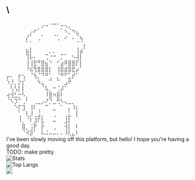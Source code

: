 <!--
**Ehkso/Ehkso** is a ✨ _special_ ✨ repository because its `README.md` (this file) appears on your GitHub profile.

Here are some ideas to get you started:

- 🔭 I’m currently working on ...
- 🌱 I’m currently learning ...
- 👯 I’m looking to collaborate on ...
- 🤔 I’m looking for help with ...
- 💬 Ask me about ...
- 📫 How to reach me: ...
- 😄 Pronouns: ...
- ⚡ Fun fact: ...


More stuff for adding l8r maybe:
https://github-readme-streak-stats.herokuapp.com/demo/
https://github.com/DenverCoder1/github-readme-streak-stats/blob/main/docs/themes.md

https://github.com/anuraghazra/github-readme-stats
https://github.com/anuraghazra/github-readme-stats/blob/master/themes/README.md
https://github-readme-stats.vercel.app/api?username=ehkso&show_icons=true&theme=radical
https://github-readme-stats.vercel.app/api/top-langs/?username=ehkso&layout=compact&theme=dark
-->
<!-- ## Hi there 👋 -->

## \
⠀⠀⠀⠀⠀⠀⠀⠀⠀⡠⠤⠐⠒⠂⠤⢄⡀⠀⠀⠀⠀<br/>
⠀⠀⠀⠀⠀⠀⡠⠖⠁⠀⠀⠀⠀⠀⠁⠢⡈⠲⣄⠀⠀<br/>
⠀⠀⠀⠀⠀⡜⠁⠀⢀⠁⠀⠀⠈⢁⠀⠔⠀⠄⠈⢦⠀<br/>
⠀⠀⠀⠀⠀⠁⠁⠀⠀⠀⠀⠀⠀⠀⠀⠀⠀⠀⠈⠈⡄<br/>
⠀⠀⠀⠀⠀⣦⡇⠀⠀⠀⠀⡀⡀⠀⠀⠀⠀⠀⢸⣴⠁<br/>
⠀⠀⠀⠀⠀⢹⡧⠄⠀⠀⢉⠐⠒⠀⡉⠁⠀⠢⢼⡇⠀<br/>
⠀⠀⠀⠀⠀⢸⢸⣟⠛⣿⣦⠑⠀⠊⣴⠿⣿⣿⡏⡇⠀<br/>
⠀⠀⠀⠀⠀⠘⢮⢻⣿⣿⣿⡇⠀⢸⣿⣾⣿⣟⡴⠁⠀<br/>
⡤⠄⠀⡖⢢⠀⠈⢳⡈⠙⠛⢁⠀⡈⠛⠋⣁⡞⠁⠀⠀<br/>
⠱⡸⡀⡕⡎⠀⠀⠀⠳⣄⠀⠉⠀⠉⠀⣠⠟⠀⠀⠀⠀<br/>
⠀⢣⢣⡇⡇⠀⠀⠀⠀⠈⢧⡀⠒⢈⡼⠁⠀⠀⠀⠀⠀<br/>
⢴⢺⣃⡒⠣⡀⠀⠀⠀⠀⠸⣿⠲⣿⠇⠀⠀⠀⠀⠀⠀<br/>
⠈⠣⡹⠉⢀⠃⠀⢀⣀⡠⠜⡙⣀⢛⠣⢄⣀⡀⠀⠀⠀<br/>
⠀⠀⠑⡏⣹⠀⢸⠇⢀⠀⠉⠀⣀⠀⠁⠀⡄⠸⡆⠀⠀<br/>
⠀⠀⠀⢁⠀⢇⡸⢀⣨⡀⠀⠀⢀⠀⠀⢀⣅⠀⡇⠀⠀<br/>
⠀⠀⠀⠸⡀⠈⠇⣸⠏⣇⠀⠀⠤⠀⠀⣸⡇⠀⠀⠀⠀<br/>
⠀⠀⠀⠀⣿⡀⢨⡟⠀⡗⠀⠀⢀⠀⠀⢺⡇⠀⠇⠀⠀<br/>
⠀⠀⠀⠀⠈⠺⡽⠁⠀⠧⠬⠤⠤⠄⠄⠸⢇⣄⠇⠀⠀<br/>
I've been slowly moving off this platform, but hello! I hope you're having a good day.<br/>
TODO: make pretty <br/>
![Stats](https://github-readme-stats.vercel.app/api?username=ehkso&show_icons=true&theme=highcontrast&rank_icon=github&include_all_commits=True) <br/>
![Top Langs](https://github-readme-stats.vercel.app/api/top-langs/?username=ehkso&layout=compact&theme=highcontrast) <br/>
![](https://github-readme-streak-stats.herokuapp.com/?user=ehkso&theme=merko&hide_border=false) <br/>
